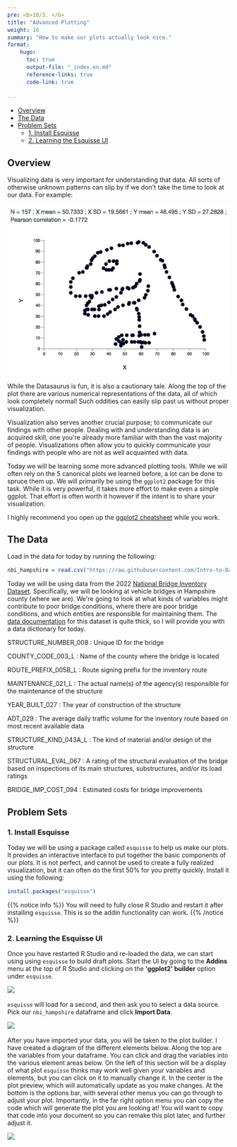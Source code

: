 ```yaml
---
pre: <b>10/3. </b>
title: "Advanced Plotting"
weight: 10
summary: "How to make our plots actually look nice."
format:
    hugo:
      toc: true
      output-file: "_index.en.md"
      reference-links: true
      code-link: true
      
---
```




-   [Overview][]
-   [The Data][]
-   [Problem Sets][]
    -   [1. Install Esquisse][]
    -   [2. Learning the Esquisse UI][]

## Overview

Visualizing data is very important for understanding that data. All sorts of otherwise unknown patterns can slip by if we don't take the time to look at our data. For example:

![Datasaurus - Alberto Cairo][]

While the Datasaurus is fun, it is also a cautionary tale. Along the top of the plot there are various numerical representations of the data, all of which look completely normal! Such oddities can easily slip past us without proper visualization.

Visualization also serves another crucial purpose; to communicate our findings with other people. Dealing with and understanding data is an acquired skill, one you're already more familiar with than the vast majority of people. Visualizations often allow you to quickly communicate your findings with people who are not as well acquainted with data.

Today we will be learning some more advanced plotting tools. While we will often rely on the 5 canonical plots we learned before, a lot can be done to spruce them up. We will primarily be using the `ggplot2` package for this task. While it is very powerful, it takes more effort to make even a simple ggplot. That effort is often worth it however if the intent is to share your visualization.

I highly recommend you open up the [ggplot2 cheatsheet][] while you work.

## The Data

Load in the data for today by running the following:

``` r
nbi_hampshire = read.csv("https://raw.githubusercontent.com/Intro-to-Data-Science-Template/intro_to_data_science_reader/adv_plot/content/class_worksheets/12_adv_plot/data/nbi_hampshire.csv")
```

Today we will be using data from the 2022 [National Bridge Inventory Dataset][]. Specifically, we will be looking at vehicle bridges in Hampshire county (where we are). We're going to look at what kinds of variables might contribute to poor bridge conditions, where there are poor bridge conditions, and which entities are responsible for maintaining them. The [data documentation][] for this dataset is quite thick, so I will provide you with a data dictionary for today.

STRUCTURE_NUMBER_008
:   Unique ID for the bridge

COUNTY_CODE_003_L
:   Name of the county where the bridge is located

ROUTE_PREFIX_005B_L
:   Route signing prefix for the inventory route

MAINTENANCE_021_L
:   The actual name(s) of the agency(s) responsible for the maintenance of the structure

YEAR_BUILT_027
:   The year of construction of the structure

ADT_029
:   The average daily traffic volume for the inventory route based on most recent available data

STRUCTURE_KIND_043A_L
:   The kind of material and/or design of the structure

STRUCTURAL_EVAL_067
:   A rating of the structural evaluation of the bridge based on inspections of its main structures, substructures, and/or its load ratings

BRIDGE_IMP_COST_094
:   Estimated costs for bridge improvements

## Problem Sets

### 1. Install Esquisse

Today we will be using a package called `esquisse` to help us make our plots. It provides an interactive interface to put together the basic components of our plots. It is not perfect, and cannot be used to create a fully realized visualization, but it can often do the first 50% for you pretty quickly. Install it using the following:

``` r
install.packages("esquisse")
```

{{% notice info %}}
You will need to fully close R Studio and restart it after installing `esquisse`. This is so the addin functionality can work.
{{% /notice %}}

### 2. Learning the Esquisse UI

Once you have restarted R Studio and re-loaded the data, we can start using using `esquisse` to build draft plots. Start the UI by going to the **Addins** menu at the top of R Studio and clicking on the **'ggplot2' builder** option under `esquisse`.

![][1]

`esquisse` will load for a second, and then ask you to select a data source. Pick our `nbi_hampshire` dataframe and click **Import Data**.

![][2]

After you have imported your data, you will be taken to the plot builder. I have created a diagram of the different elements below. Along the top are the variables from your dataframe. You can click and drag the variables into the various element areas below. On the left of this section will be a display of what plot `esquisse` thinks may work well given your variables and elements, but you can click on it to manually change it. In the center is the plot preview, which will automatically update as you make changes. At the bottom is the options bar, with several other menus you can go through to adjust your plot. Importantly, in the far right option menu you can copy the code which will generate the plot you are looking at! You will want to copy that code into your document so you can remake this plot later, and further adjust it.

![][3]

  [Overview]: #overview
  [The Data]: #the-data
  [Problem Sets]: #problem-sets
  [1. Install Esquisse]: #install-esquisse
  [2. Learning the Esquisse UI]: #learning-the-esquisse-ui
  [Datasaurus - Alberto Cairo]: img/datasaurus.png
  [ggplot2 cheatsheet]: https://www.rstudio.org/links/data_visualization_cheat_sheet
  [National Bridge Inventory Dataset]: https://www.fhwa.dot.gov/bridge/nbi/ascii.cfm
  [data documentation]: https://www.fhwa.dot.gov/bridge/mtguide.pdf
  [1]: img/esquisse_1.png
  [2]: img/esquisse_2.png
  [3]: img/esquisse_3.png
